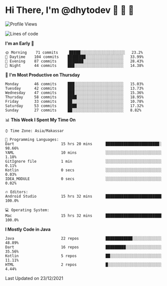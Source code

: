 # Hi There, I'm @dhytodev 👋 👋 👋

<!--
**DhytoDev/dhytodev** is a ✨ _special_ ✨ repository because its `README.md` (this file) appears on your GitHub profile.

Here are some ideas to get you started:

- 🔭 I’m currently working on ...
- 🌱 I’m currently learning ...
- 👯 I’m looking to collaborate on ...
- 🤔 I’m looking for help with ...
- 💬 Ask me about ...
- 📫 How to reach me: ...
- 😄 Pronouns: ...
- ⚡ Fun fact: ...
-->

<!--START_SECTION:waka-->
![Profile Views](http://img.shields.io/badge/Profile%20Views-0-blue)

![Lines of code](https://img.shields.io/badge/From%20Hello%20World%20I%27ve%20Written-138%20Thousand%20lines%20of%20code-blue)

**I'm an Early 🐤** 

```text
🌞 Morning    71 commits     █████░░░░░░░░░░░░░░░░░░░░   23.2% 
🌆 Daytime    104 commits    ████████░░░░░░░░░░░░░░░░░   33.99% 
🌃 Evening    87 commits     ███████░░░░░░░░░░░░░░░░░░   28.43% 
🌙 Night      44 commits     ███░░░░░░░░░░░░░░░░░░░░░░   14.38%

```
📅 **I'm Most Productive on Thursday** 

```text
Monday       46 commits     ███░░░░░░░░░░░░░░░░░░░░░░   15.03% 
Tuesday      42 commits     ███░░░░░░░░░░░░░░░░░░░░░░   13.73% 
Wednesday    47 commits     ███░░░░░░░░░░░░░░░░░░░░░░   15.36% 
Thursday     58 commits     ████░░░░░░░░░░░░░░░░░░░░░   18.95% 
Friday       33 commits     ██░░░░░░░░░░░░░░░░░░░░░░░   10.78% 
Saturday     53 commits     ████░░░░░░░░░░░░░░░░░░░░░   17.32% 
Sunday       27 commits     ██░░░░░░░░░░░░░░░░░░░░░░░   8.82%

```


📊 **This Week I Spent My Time On** 

```text
⌚︎ Time Zone: Asia/Makassar

💬 Programming Languages: 
Dart                     15 hrs 20 mins      ████████████████████████░   98.66% 
YAML                     10 mins             ░░░░░░░░░░░░░░░░░░░░░░░░░   1.18% 
GitIgnore file           1 min               ░░░░░░░░░░░░░░░░░░░░░░░░░   0.11% 
Kotlin                   0 secs              ░░░░░░░░░░░░░░░░░░░░░░░░░   0.03% 
IDEA_MODULE              0 secs              ░░░░░░░░░░░░░░░░░░░░░░░░░   0.02%

🔥 Editors: 
Android Studio           15 hrs 32 mins      █████████████████████████   100.0%

💻 Operating System: 
Mac                      15 hrs 32 mins      █████████████████████████   100.0%

```

**I Mostly Code in Java** 

```text
Java                     22 repos            ████████████░░░░░░░░░░░░░   48.89% 
Dart                     16 repos            █████████░░░░░░░░░░░░░░░░   35.56% 
Kotlin                   5 repos             ██░░░░░░░░░░░░░░░░░░░░░░░   11.11% 
HTML                     2 repos             █░░░░░░░░░░░░░░░░░░░░░░░░   4.44%

```



 Last Updated on 23/12/2021
<!--END_SECTION:waka-->

